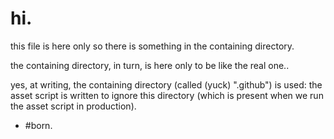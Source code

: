 # hi.

this file is here only so there is something in the containing directory.

the containing directory, in turn, is here only to be like the real one..

yes, at writing, the containing directory (called (yuck) ".github") is used:
the asset script is written to ignore this directory (which is present when
we run the asset script in production).

  - #born.
